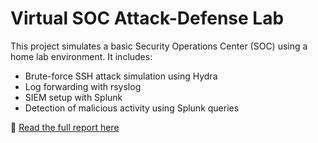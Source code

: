 # Virtual SOC Attack-Defense Lab

This project simulates a basic Security Operations Center (SOC) using a home lab environment. It includes:

- Brute-force SSH attack simulation using Hydra
- Log forwarding with rsyslog
- SIEM setup with Splunk
- Detection of malicious activity using Splunk queries

📄 [Read the full report here](Virtual%20SOC%20Attack-Defense%20Lab%20.pdf)

